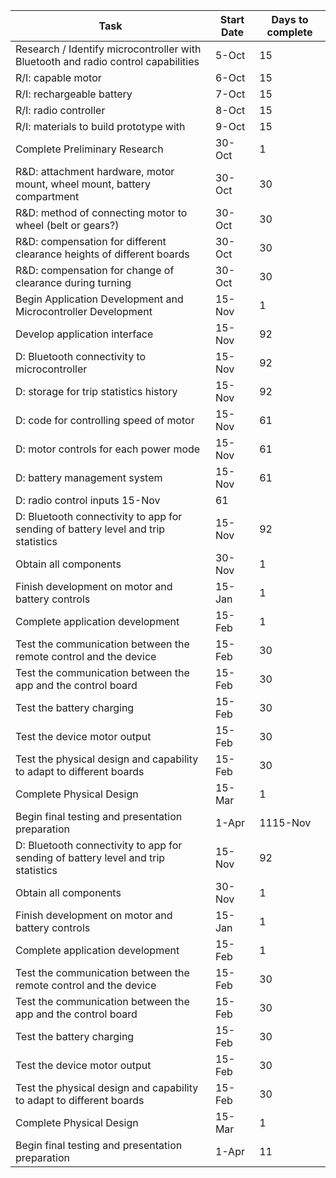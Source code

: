 Task | Start Date | Days to complete
-------|-------|-------
Research / Identify microcontroller with Bluetooth and radio control capabilities | 5-Oct | 15
R/I: capable motor| 6-Oct | 15
R/I: rechargeable battery | 7-Oct | 15
R/I: radio controller | 8-Oct | 15
R/I: materials to build prototype with | 9-Oct | 15
Complete Preliminary Research | 30-Oct | 1
R&D: attachment hardware, motor mount, wheel mount, battery compartment | 30-Oct | 30
R&D: method of connecting motor to wheel (belt or gears?) | 30-Oct | 30
R&D: compensation for different clearance heights of different boards | 30-Oct | 30
R&D: compensation for change of clearance during turning | 30-Oct | 30
Begin Application Development and Microcontroller Development | 15-Nov | 1
Develop application interface | 15-Nov | 92
D: Bluetooth connectivity to microcontroller | 15-Nov | 92
D: storage for trip statistics history | 15-Nov | 92
D: code for controlling speed of motor | 15-Nov | 61
D: motor controls for each power mode | 15-Nov | 61
D: battery management system | 15-Nov | 61
D: radio control inputs	15-Nov | 61
D: Bluetooth connectivity to app for sending of battery level and trip statistics | 15-Nov | 92
Obtain all components | 30-Nov | 1
Finish development on motor and battery controls | 15-Jan | 1
Complete application development | 15-Feb | 1
Test the communication between the remote control and the device | 15-Feb | 30
Test the communication between the app and the control board | 15-Feb | 30
Test the battery charging | 15-Feb | 30
Test the device motor output | 15-Feb | 30
Test the physical design and capability to adapt to different boards | 15-Feb | 30
Complete Physical Design | 15-Mar | 1
Begin final testing and presentation preparation | 1-Apr | 1115-Nov | 61
D: Bluetooth connectivity to app for sending of battery level and trip statistics | 15-Nov | 92
Obtain all components | 30-Nov | 1
Finish development on motor and battery controls | 15-Jan | 1
Complete application development | 15-Feb | 1
Test the communication between the remote control and the device | 15-Feb | 30
Test the communication between the app and the control board | 15-Feb | 30
Test the battery charging | 15-Feb | 30
Test the device motor output | 15-Feb | 30
Test the physical design and capability to adapt to different boards | 15-Feb | 30
Complete Physical Design | 15-Mar | 1
Begin final testing and presentation preparation | 1-Apr | 11
